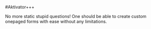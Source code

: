 #Aktivator+++

No more static stupid questions! One should be able to create custom onepaged forms with ease without any limitations.
